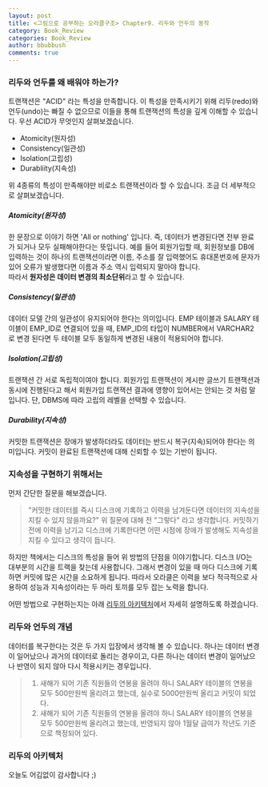 ```yaml
---
layout: post
title: <그림으로 공부하는 오라클구조> Chapter9. 리두와 언두의 동작
category: Book_Review
categories: Book_Review
author: bbubbush
comments: true
---
```

### 리두와 언두를 왜 배워야 하는가?
트랜잭션은 "ACID" 라는 특성을 만족합니다. 이 특성을 만족시키기 위해 리두(redo)와 언두(undo)는 빠질 수 없으므로 이들을 통해 트랜잭션의 특성을 깊게 이해할 수 있습니다. 우선 ACID가 무엇인지 살펴보겠습니다.

* Atomicity(원자성) 
* Consistency(일관성)
* Isolation(고립성)
* Durabliity(지속성)

위 4종류의 특성이 만족해야만 비로소 트랜잭션이라 할 수 있습니다. 조금 더 세부적으로 살펴보겠습니다.

##### Atomicity(원자성)
한 문장으로 이야기 하면 'All or nothing' 입니다. 즉, 데이터가 변경된다면 전부 완료가 되거나 모두 실패해야한다는 뜻입니다. 예를 들어 회원가입할 때, 회원정보를 DB에 입력하는 것이 하나의 트랜잭션이라면 이름, 주소를 잘 입력했어도 휴대폰번호에 문자가 있어 오류가 발생했다면 이름과 주소 역시 입력되지 말아야 합니다.  
따라서 **원자성은 데이터 변경의 최소단위**라고 할 수 있습니다.

##### Consistency(일관성)
데이터 모델 간의 일관성이 유지되어야 한다는 의미입니다. EMP 테이블과 SALARY 테이블이 EMP_ID로 연결되어 있을 때, EMP_ID의 타입이 NUMBER에서 VARCHAR2로 변경 된다면 두 테이블 모두 동일하게 변경된 내용이 적용되어야 합니다. 

##### Isolation(고립성)
트랜잭션 간 서로 독립적이여야 합니다. 회원가입 트랜잭션이 게시판 글쓰기 트랜잭션과 동시에 진행된다고 해서 회원가입 트랜잭션 결과에 영향이 있어서는 안되는 것 처럼 말입니다. 단, DBMS에 따라 고립의 레벨을 선택할 수 있습니다.

##### Durability(지속성)
커밋한 트랜잭션은 장애가 발생하더라도 데이터는 반드시 복구(지속)되어야 한다는 의미입니다. 커밋이 완료된 트랜잭션에 대해 신뢰할 수 있는 기반이 됩니다.


### 지속성을 구현하기 위해서는
먼저 간단한 질문을 해보겠습니다. 
> "커밋한 데이터를 즉시 디스크에 기록하고 이력을 남겨둔다면 데이터의 지속성을 지킬 수 있지 않을까요?"
위 질문에 대해 전 "그렇다" 라고 생각합니다. 커밋하기 전에 이력을 남기고 디스크에 기록한다면 어떤 시점에 장애가 발생해도 지속성을 지킬 수 있다고 생각이 듭니다. 

하지만 책에서는 디스크의 특성을 들어 위 방법의 단점을 이야기합니다. 디스크 I/O는 대부분의 시간을 트랙을 찾는데 사용합니다. 그래서 변경이 있을 때 마다 디스크에 기록하면 커밋에 많은 시간을 소요하게 됩니다. 따라서 오라클은 이력을 보다 적극적으로 사용하여 성능과 지속성이라는 두 마리 토끼를 모두 잡는 노력을 합니다.

어떤 방법으로 구현하는지는 아래 [리두의 아키텍처](#리두의-아키텍처)에서 자세히 설명하도록 하겠습니다.


### 리두와 언두의 개념
데이터를 복구한다는 것은 두 가지 입장에서 생각해 볼 수 있습니다. 하나는 데이터 변경이 일어났으나 과거의 데이터로 돌리는 경우이고, 다른 하나는 데이터 변경이 일어났으나 반영이 되지 않아 다시 적용시키는 경우입니다. 
> 1. 새해가 되어 기존 직원들의 연봉을 올려야 하니 SALARY 테이블의 연봉을 모두 500만원씩 올리려고 했는데, 실수로 5000만원씩 올리고 커밋이 되었다.
> 2. 새해가 되어 기존 직원들의 연봉을 올려야 하니 SALARY 테이블의 연봉을 모두 500만원씩 올리려고 했는데, 반영되지 않아 1월달 급여가 작년도 기준으로 책정되어 있다.



### 리두의 아키텍처





오늘도 어김없이 감사합니다 ;)

